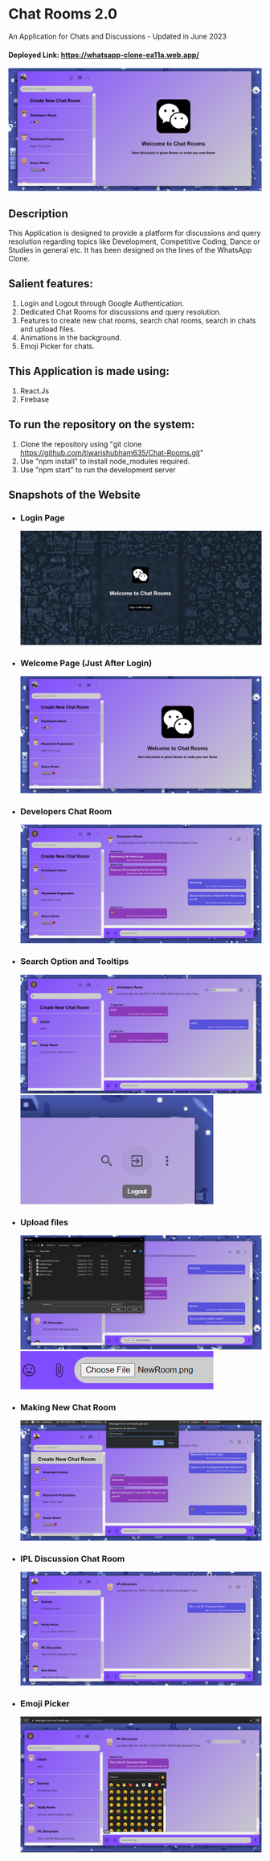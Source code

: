 # Chat Rooms 2.0 
An Application for Chats and Discussions - Updated in June 2023

#### Deployed Link: https://whatsapp-clone-ea11a.web.app/

   ![Screenshot](Snapshots/Welcome.png)

## Description
This Application is designed to provide a platform for discussions and query resolution regarding topics like Development, Competitive Coding, Dance or Studies in general etc. It has been designed on the lines of the WhatsApp Clone.

## Salient features:
  1. Login and Logout through Google Authentication.
  2. Dedicated Chat Rooms for discussions and query resolution.
  3. Features to create new chat rooms, search chat rooms, search in chats and upload files.
  4. Animations in the background.
  5. Emoji Picker for chats.

## This Application is made using:
  1. React.Js
  2. Firebase

## To run the repository on the system:
  1. Clone the repository using "git clone https://github.com/tiwarishubham635/Chat-Rooms.git"
  2. Use "npm install" to install node_modules required.
  3. Use "npm start" to run the development server  

## Snapshots of the Website
* ### Login Page

   ![Screenshot](Snapshots/Login.png)
   

* ### Welcome Page (Just After Login)

   ![Screenshot](Snapshots/Welcome.png)
   

* ### Developers Chat Room

   ![Screenshot](Snapshots/DevRoom.png)
   

* ### Search Option and Tooltips

   ![Screenshot](Snapshots/Search.png)
   ![Screenshot](Snapshots/Tooltip.png)
   

* ### Upload files

   ![Screenshot](Snapshots/Attach.png)
   ![Screenshot](Snapshots/Upload.png)
   

* ### Making New Chat Room

   ![Screenshot](Snapshots/NewRoom.png)
   

* ### IPL Discussion Chat Room

   ![Screenshot](Snapshots/CompCodersRoom.png)
   

* ### Emoji Picker

   ![Screenshot](Snapshots/EmojiPicker.png)
   
